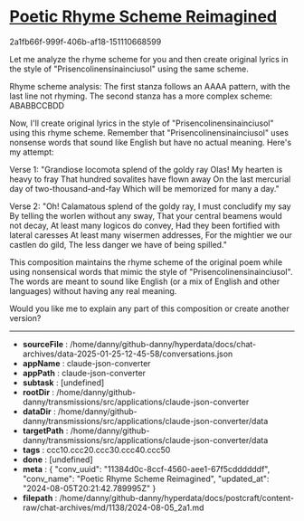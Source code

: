 # [Poetic Rhyme Scheme Reimagined](https://claude.ai/chat/11384d0c-8ccf-4560-aee1-67f5cddddddf)

2a1fb66f-999f-406b-af18-151110668599

 Let me analyze the rhyme scheme for you and then create original lyrics in the style of "Prisencolinensinainciusol" using the same scheme.

Rhyme scheme analysis:
The first stanza follows an AAAA pattern, with the last line not rhyming.
The second stanza has a more complex scheme: ABABBCCBDD

Now, I'll create original lyrics in the style of "Prisencolinensinainciusol" using this rhyme scheme. Remember that "Prisencolinensinainciusol" uses nonsense words that sound like English but have no actual meaning. Here's my attempt:

Verse 1:
"Grandiose locomota splend of the goldy ray
Olas! My hearten is heavy to fray
That hundred sovalites have flown away
On the last mercurial day of two-thousand-and-fay
Which will be memorized for many a day."

Verse 2:
"Oh! Calamatous splend of the goldy ray,
I must concludify my say
By telling the worlen without any sway,
That your central beamens would not decay,
At least many logicos do convey,
Had they been fortified with lateral caresses
At least many wisermen addresses,
For the mightier we our castlen do gild,
The less danger we have of being spilled."

This composition maintains the rhyme scheme of the original poem while using nonsensical words that mimic the style of "Prisencolinensinainciusol". The words are meant to sound like English (or a mix of English and other languages) without having any real meaning.

Would you like me to explain any part of this composition or create another version?

---

* **sourceFile** : /home/danny/github-danny/hyperdata/docs/chat-archives/data-2025-01-25-12-45-58/conversations.json
* **appName** : claude-json-converter
* **appPath** : claude-json-converter
* **subtask** : [undefined]
* **rootDir** : /home/danny/github-danny/transmissions/src/applications/claude-json-converter
* **dataDir** : /home/danny/github-danny/transmissions/src/applications/claude-json-converter/data
* **targetPath** : /home/danny/github-danny/transmissions/src/applications/claude-json-converter/data
* **tags** : ccc10.ccc20.ccc30.ccc40.ccc50
* **done** : [undefined]
* **meta** : {
  "conv_uuid": "11384d0c-8ccf-4560-aee1-67f5cddddddf",
  "conv_name": "Poetic Rhyme Scheme Reimagined",
  "updated_at": "2024-08-05T20:21:42.789995Z"
}
* **filepath** : /home/danny/github-danny/hyperdata/docs/postcraft/content-raw/chat-archives/md/1138/2024-08-05_2a1.md